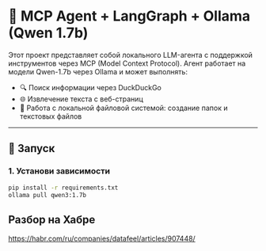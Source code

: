 # 🤖 MCP Agent + LangGraph + Ollama (Qwen 1.7b)

Этот проект представляет собой локального LLM-агента с поддержкой инструментов через MCP (Model Context Protocol). Агент работает на модели Qwen-1.7b через Ollama и может выполнять:

- 🔍 Поиск информации через DuckDuckGo
- 🌐 Извлечение текста с веб-страниц
- 📁 Работа с локальной файловой системой: создание папок и текстовых файлов

---

## 🚀 Запуск

### 1. Установи зависимости

```bash
pip install -r requirements.txt
ollama pull qwen3:1.7b
```


## Разбор на Хабре
https://habr.com/ru/companies/datafeel/articles/907448/
